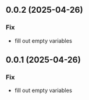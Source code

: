 ## 0.0.2 (2025-04-26)

### Fix

- fill out empty variables

## 0.0.1 (2025-04-26)

### Fix

- fill out empty variables
